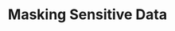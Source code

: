 ---
title: Masking Sensitive Data
icon: fas fa-user-secret
position: 2
content_markdown: |-
  In case you have **views** that contain sensitive data that you don't want to be captured, you can optionally mark that **view** as **sensitive** and the **Inapptics SDK** won't capture it's content.
---